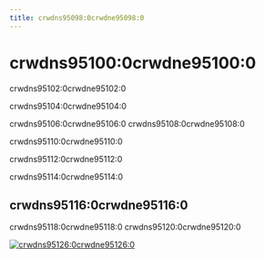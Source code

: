 ```yaml
---
title: crwdns95098:0crwdne95098:0
---
```


# crwdns95100:0crwdne95100:0

<p class="description">crwdns95102:0crwdne95102:0</p>

crwdns95104:0crwdne95104:0

crwdns95106:0crwdne95106:0 crwdns95108:0crwdne95108:0

crwdns95110:0crwdne95110:0

crwdns95112:0crwdne95112:0

crwdns95114:0crwdne95114:0

## crwdns95116:0crwdne95116:0

crwdns95118:0crwdne95118:0 crwdns95120:0crwdne95120:0

<a href="crwdns95122:0crwdne95122:0" data-ga-event-category="premium-themes" data-ga-event-action="click" data-ga-event-label="templates-image"><img src="crwdns95124:0crwdne95124:0" alt="crwdns95126:0crwdne95126:0" /></a>
